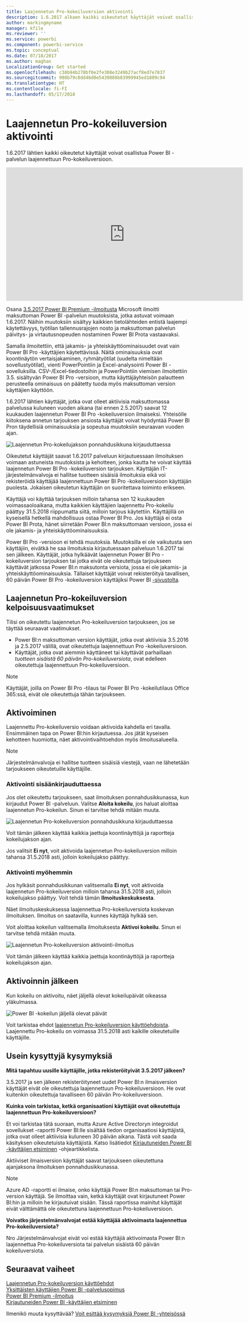```yaml
---
title: Laajennetun Pro-kokeiluversion aktivointi
description: 1.6.2017 alkaen kaikki oikeutetut käyttäjät voivat osallistua Power BI -palvelun laajennettuun Pro-kokeiluversioon.
author: markingmyname
manager: kfile
ms.reviewer: ''
ms.service: powerbi
ms.component: powerbi-service
ms.topic: conceptual
ms.date: 07/18/2017
ms.author: maghan
LocalizationGroup: Get started
ms.openlocfilehash: c38b94b278bf0e2fe308e3249b27acf8ed7e7837
ms.sourcegitcommit: 998b79c0dd46d0e5439888b83999945ed1809c94
ms.translationtype: HT
ms.contentlocale: fi-FI
ms.lasthandoff: 05/17/2018
---
```

# <a name="extended-pro-trial-activation"></a>Laajennetun Pro-kokeiluversion aktivointi
1.6.2017 lähtien kaikki oikeutetut käyttäjät voivat osallistua Power BI -palvelun laajennettuun Pro-kokeiluversioon.

<iframe width="640" height="360" src="https://www.youtube.com/embed/tPsNoPyY9aA?showinfo=0" frameborder="0" allowfullscreen></iframe>

Osana [3.5.2017 Power BI Premium -ilmoitusta](https://powerbi.microsoft.com/blog/microsoft-accelerates-modern-bi-adoption-with-power-bi-premium/) Microsoft ilmoitti maksuttoman Power BI -palvelun muutoksista, jotka astuvat voimaan 1.6.2017. Näihin muutoksiin sisältyy kaikkien tietolähteiden entistä laajempi käytettävyys, työtilan tallennusrajojen nosto ja maksuttoman palvelun päivitys- ja virtautusnopeuden nostaminen Power BI Prota vastaavaksi.

Samalla ilmoitettiin, että jakamis- ja yhteiskäyttöominaisuudet ovat vain Power BI Pro -käyttäjien käytettävissä. Näitä ominaisuuksia ovat koontinäytön vertaisjakaminen, ryhmätyötilat (uudelta nimeltään sovellustyötilat), vienti PowerPointiin ja Excel-analysointi Power BI -sovelluksilla. CSV-/Excel-tiedostoihin ja PowerPointiin viemisen ilmoitettiin 3.5. sisältyvän Power BI Pro -versioon, mutta käyttäjäyhteisön palautteen perusteella ominaisuus on päätetty tuoda myös maksuttoman version käyttäjien käyttöön.

1.6.2017 lähtien käyttäjät, jotka ovat olleet aktiivisia maksuttomassa palvelussa kuluneen vuoden aikana (tai ennen 2.5.2017) saavat 12 kuukauden laajennetun Power BI Pro -kokeiluversion ilmaiseksi. Yhteisölle kiitoksena annetun tarjouksen ansiosta käyttäjät voivat hyödyntää Power BI Pron täydellisiä ominaisuuksia ja sopeutua muutoksiin seuraavan vuoden ajan.

![Laajennetun Pro-kokeilujakson ponnahdusikkuna kirjauduttaessa](media/service-extended-pro-trial/extended-pro-trial-activate-pop-up.png)

Oikeutetut käyttäjät saavat 1.6.2017 palveluun kirjautuessaan ilmoituksen voimaan astuneista muutoksista ja kehotteen, jonka kautta he voivat käyttää laajennetun Power BI Pro -kokeiluversion tarjouksen. Käyttäjän IT-järjestelmänvalvoja ei hallitse tuotteen sisäisiä ilmoituksia eikä voi rekisteröidä käyttäjää laajennettuun Power BI Pro -kokeiluversioon käyttäjän puolesta. Jokaisen oikeutetun käyttäjän on suoritettava toiminto erikseen.

Käyttäjä voi käyttää tarjouksen milloin tahansa sen 12 kuukauden voimassaoloaikana, mutta kaikkien käyttäjien laajennettu Pro-kokeilu päättyy 31.5.2018 riippumatta siitä, milloin tarjous käytettiin. Käyttäjillä on kyseisellä hetkellä mahdollisuus ostaa Power BI Pro. Jos käyttäjä ei osta Power BI Prota, hänet siirretään Power BI:n maksuttomaan versioon, jossa ei ole jakamis- ja yhteiskäyttöominaisuuksia.

Power BI Pro -versioon ei tehdä muutoksia. Muutoksilla ei ole vaikutusta sen käyttäjiin, eivätkä he saa ilmoituksia kirjautuessaan palveluun 1.6.2017 tai sen jälkeen. Käyttäjät, jotka hylkäävät laajennetun Power BI Pro -kokeiluversion tarjouksen tai jotka eivät ole oikeutettuja tarjoukseen käyttävät jatkossa Power BI:n maksutonta versiota, jossa ei ole jakamis- ja yhteiskäyttöominaisuuksia. Tällaiset käyttäjät voivat rekisteröityä tavallisen, 60 päivän Power BI Pro -kokeiluversion käyttäjiksi Power BI [-sivustolta](https://powerbi.microsoft.com/get-started/).

## <a name="eligibility-for-extended-pro-trial"></a>Laajennetun Pro-kokeiluversion kelpoisuusvaatimukset
Tilisi on oikeutettu laajennetun Pro-kokeiluversion tarjoukseen, jos se täyttää seuraavat vaatimukset.

* Power BI:n maksuttoman version käyttäjät, jotka ovat aktiivisia 3.5.2016 ja 2.5.2017 välillä, ovat oikeutettuja laajennettuun Pro -kokeiluversioon.
* Käyttäjät, jotka ovat aiemmin käyttäneet tai käyttävät parhaillaan *tuotteen sisäistä 60 päivän Pro-kokeiluversiota*, ovat edelleen oikeutettuja laajennettuun Pro-kokeiluversioon.

> [!NOTE]
> Käyttäjät, joilla on Power BI Pro -tilaus tai Power BI Pro -kokeilutilaus Office 365:ssä, eivät ole oikeutettuja tähän tarjoukseen.
> 
> 

## <a name="how-to-activate"></a>Aktivoiminen
Laajennettu Pro-kokeiluversio voidaan aktivoida kahdella eri tavalla. Ensimmäinen tapa on Power BI:hin kirjautuessa. Jos jätät kyseisen kehotteen huomiotta, näet aktivointivaihtoehdon myös ilmoitusalueella.

> [!NOTE]
> Järjestelmänvalvoja ei hallitse tuotteen sisäisiä viestejä, vaan ne lähetetään tarjoukseen oikeutetuille käyttäjille.
> 
> 

### <a name="experience-at-sign-in"></a>Aktivointi sisäänkirjauduttaessa
Jos olet oikeutettu tarjoukseen, saat ilmoituksen ponnahdusikkunassa, kun kirjaudut Power BI -palveluun. Valitse **Aloita kokeilu**, jos haluat aloittaa laajennetun Pro-kokeilun. Sinun ei tarvitse tehdä mitään muuta.

![Laajennetun Pro-kokeiluversion ponnahdusikkuna kirjauduttaessa](media/service-extended-pro-trial/extended-pro-trial-pop-up.png)

Voit tämän jälkeen käyttää kaikkia jaettuja koontinäyttöjä ja raportteja kokeilujakson ajan.

Jos valitsit **Ei nyt**, voit aktivoida laajennetun Pro-kokeiluversion milloin tahansa 31.5.2018 asti, jolloin kokeilujakso päättyy.

### <a name="activation-at-a-later-date"></a>Aktivointi myöhemmin
Jos hylkäsit ponnahdusikkunan valitsemalla **Ei nyt**, voit aktivoida laajennetun Pro-kokeiluversion milloin tahansa 31.5.2018 asti, jolloin kokeilujakso päättyy. Voit tehdä tämän **Ilmoituskeskuksesta**.

Näet ilmoituskeskuksessa laajennettua Pro-kokeiluversiota koskevan ilmoituksen. Ilmoitus on saatavilla, kunnes käyttäjä hylkää sen.

Voit aloittaa kokeilun valitsemalla ilmoituksesta **Aktivoi kokeilu**. Sinun ei tarvitse tehdä mitään muuta.

![Laajennetun Pro-kokeiluversion aktivointi-ilmoitus](media/service-extended-pro-trial/extended-pro-trial-notification.png)

Voit tämän jälkeen käyttää kaikkia jaettuja koontinäyttöjä ja raportteja kokeilujakson ajan.

## <a name="after-activation"></a>Aktivoinnin jälkeen
Kun kokeilu on aktivoitu, näet jäljellä olevat kokeilupäivät oikeassa yläkulmassa.

![Power BI -kokeilun jäljellä olevat päivät](media/service-extended-pro-trial/powerbi-trial-days-left.png)

Voit tarkistaa ehdot [laajennetun Pro-kokeiluversion käyttöehdoista](https://aka.ms/power-bi-trial). Laajennettu Pro-kokeilu on voimassa 31.5.2018 asti kaikille oikeutetuille käyttäjille.

## <a name="frequently-asked-questions"></a>Usein kysyttyjä kysymyksiä
**Mitä tapahtuu uusille käyttäjille, jotka rekisteröityivät 3.5.2017 jälkeen?**

3.5.2017 ja sen jälkeen rekisteröityneet uudet Power BI:n ilmaisversion käyttäjät eivät ole oikeutettuja laajennettuun Pro-kokeiluversioon. He ovat kuitenkin oikeutettuja tavalliseen 60 päivän Pro-kokeiluversioon.

**Kuinka voin tarkistaa, ketkä organisaationi käyttäjät ovat oikeutettuja laajennettuun Pro-kokeiluversioon?**

Et voi tarkistaa tätä suoraan, mutta Azure Active Directoryn integroidut sovellukset -raportti Power BI:lle sisältää tiedon organisaatiosi käyttäjistä, jotka ovat olleet aktiivisia kuluneen 30 päivän aikana. Tästä voit saada käsityksen oikeutetuista käyttäjistä. Katso lisätiedot [Kirjautuneiden Power BI -käyttäjien etsiminen](service-admin-access-usage.md) -ohjeartikkelista.

Aktiiviset ilmaisversion käyttäjät saavat tarjoukseen oikeutettuna ajanjaksona ilmoituksen ponnahdusikkunassa. 

> [!NOTE]
> Azure AD -raportti ei ilmaise, onko käyttäjä Power BI:n maksuttoman tai Pro-version käyttäjä. Se ilmoittaa vain, ketkä käyttäjät ovat kirjautuneet Power BI:hin ja milloin he kirjautuivat sisään. Tässä raportissa mainitut käyttäjät eivät välttämättä ole oikeutettuna laajennettuun Pro-kokeiluversioon.
> 
> 

**Voivatko järjestelmänvalvojat estää käyttäjää aktivoimasta laajennettua Pro-kokeiluversiota?**

Nro Järjestelmänvalvojat eivät voi estää käyttäjiä aktivoimasta Power BI:n laajennettua Pro-kokeiluversiota tai palvelun sisäistä 60 päivän kokeiluversiota.

## <a name="next-steps"></a>Seuraavat vaiheet
[Laajennetun Pro-kokeiluversion käyttöehdot](https://aka.ms/power-bi-trial)  
[Yksittäisten käyttäjien Power BI -palvelusopimus](https://powerbi.microsoft.com/terms-of-service/)  
[Power BI Premium -ilmoitus](https://aka.ms/pbipremium-announcement)  
[Kirjautuneiden Power BI -käyttäjien etsiminen](service-admin-access-usage.md)

Ilmenikö muuta kysyttävää? [Voit esittää kysymyksiä Power BI -yhteisössä](https://community.powerbi.com/)

